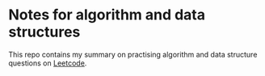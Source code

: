 # Notes for algorithm and data structures

This repo contains my summary on practising algorithm and data structure questions on [Leetcode](www.leetcode.com).
